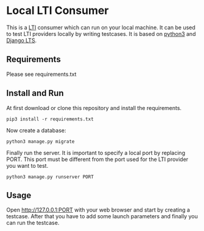 # Local LTI Consumer
This is a [LTI](https://www.imsglobal.org/activity/learning-tools-interoperability) consumer which can run on your local machine. It can be used to test LTI providers locally by writing testcases. It is based on [python3](https://www.python.org/) and [Django LTS](https://www.djangoproject.com/).

## Requirements
Please see requirements.txt

## Install and Run
At first download or clone this repository and install the requirements.

```
pip3 install -r requirements.txt
```

Now create a database:

```
python3 manage.py migrate
```

Finally run the server. It is important to specify a local port by replacing PORT. This port must be different from the port used for the LTI provider you want to test.

```
python3 manage.py runserver PORT
```

## Usage
Open http://127.0.0.1:PORT with your web browser and start by creating a testcase. After that you have to add some launch parameters and finally you can run the testcase.
